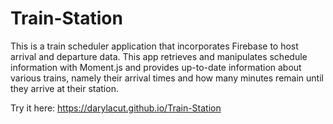 # Train-Station

This is a train scheduler application that incorporates Firebase to host arrival and departure data. This app retrieves and manipulates schedule information with Moment.js and provides up-to-date information about various trains, namely their arrival times and how many minutes remain until they arrive at their station.

Try it here: https://darylacut.github.io/Train-Station
